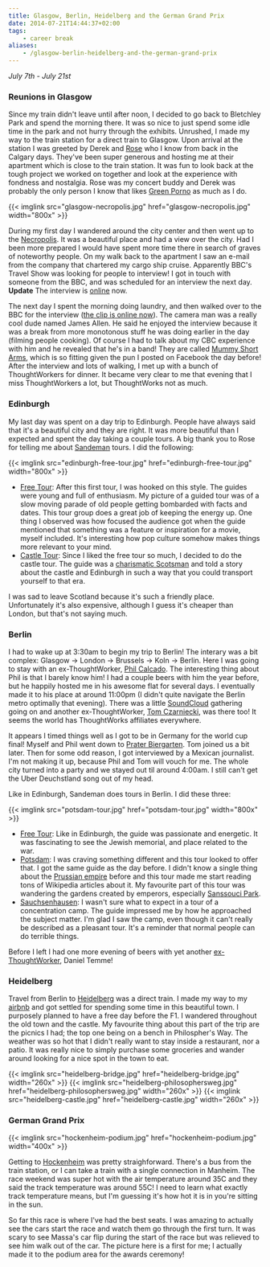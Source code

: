 ```yaml
---
title: Glasgow, Berlin, Heidelberg and the German Grand Prix
date: 2014-07-21T14:44:37+02:00
tags:
    - career break
aliases:
    - /glasgow-berlin-heidelberg-and-the-german-grand-prix
---
```

*July 7th - July 21st*

### Reunions in Glasgow

Since my train didn't leave until after noon, I decided to go back to Bletchley Park and spend the
morning there. It was so nice to just spend some idle time in the park and not hurry through the
exhibits. Unrushed, I made my way to the train station for a direct train to Glasgow.
Upon arrival at the station I was greeted by Derek and [Rose][rose-blog] who I know from back in the Calgary
days. They've been super generous and hosting me at their apartment which is close to the train station.
It was fun to look back at the tough project we worked on together and look at the experience with
fondness and nostalgia. Rose was my concert buddy and Derek was probably the only person I know
that likes [Green Porno][green-porno] as much as I do.

[rose-blog]: http://adidav9.blogspot.cz/
[green-porno]: http://www.sundance.tv/series/greenporno

{{< imglink src="glasgow-necropolis.jpg" href="glasgow-necropolis.jpg" width="800x" >}}

During my first
day I wandered around the city center and then went up to the [Necropolis][necropolis]. It was
a beautiful place and had a view over the city. Had I been more prepared I would have spent more time
there in search of graves of noteworthy people. On my walk back to the apartment I saw an e-mail from
the company that chartered my cargo ship cruise. Apparently BBC's Travel Show was looking for people
to interview! I got in touch with someone from the BBC, and was scheduled for an interview the next
day. **Update** The interview is [online][interview] now.

[interview]: http://www.bbc.com/travel/feature/20140908-taking-cruises-by-way-of-cargo-ship
[necropolis]: http://www.glasgownecropolis.org/

The next day I spent the morning doing laundry, and then walked over to the BBC for the interview ([the clip is online now][bbc-clip]).
The camera man was a really cool dude named James Allen. He said he enjoyed the interview
because it was a break from more monotonous stuff he was doing earlier in the day (filming people cooking). Of course
I had to talk about my CBC experience with him and he revealed that he's in a band! They are called
[Mummy Short Arms][mummy-short-arms], which is so fitting given the pun I posted on Facebook the day before! After the
interview and lots of walking, I met up with a bunch of ThoughtWorkers for dinner. It became very
clear to me that evening that I miss ThoughtWorkers a lot, but ThoughtWorks not as much.

[bbc-clip]: http://www.bbc.co.uk/programmes/p0232gkn
[mummy-short-arms]: https://www.youtube.com/watch?v=cJIndPO4OqE

### Edinburgh

My last day was spent on a day trip to Edinburgh. People have always said that it's a beautiful city and
they are right. It was more beautiful than I expected and spent the day taking a couple tours. A big
thank you to Rose for telling me about [Sandeman](http://www.neweuropetours.eu/) tours. I did the following:

{{< imglink src="edinburgh-free-tour.jpg" href="edinburgh-free-tour.jpg" width="800x" >}}

* [Free Tour][edinburgh-free-tour]: After this first tour, I was hooked on this style. The guides were young and
  full of enthusiasm. My picture of a guided tour was of a slow moving parade of old people getting bombarded
  with facts and dates. This tour group does a great job of keeping the energy up. One thing I observed was how focused
  the audience got when the guide mentioned that something was a feature or inspiration for a movie, myself included.
  It's interesting how pop culture somehow makes things more relevant to your mind.
* [Castle Tour][edinburgh-castle-tour]: Since I liked the free tour so much, I decided to do the castle tour. The guide
  was a [charismatic Scotsman][castle-tour-guide] and told a story about the castle and Edinburgh in such a way that you could transport
  yourself to that era.

[sandeman]: http://www.neweuropetours.eu/
[edinburgh-free-tour]: http://www.newedinburghtours.com/daily-tours/new-edinburgh-free-tour.html
[edinburgh-castle-tour]: http://www.newedinburghtours.com/daily-tours/castle-tour-edinburgh.html
[castle-tour-guide]: http://www.newedinburghtours.com/our-guides/billy.html

I was sad to leave Scotland because it's such a friendly place. Unfortunately it's also expensive,
although I guess it's cheaper than London, but that's not saying much.

### Berlin

I had to wake up at 3:30am to begin my trip to Berlin! The interary was a bit complex: Glasgow -> London -> Brussels
-> Koln -> Berlin. Here I was going to stay with an ex-ThoughtWorker, [Phil Calcado][phil-twitter]. The interesting
thing about Phil is that I barely know him! I had a couple beers with him
the year before, but he happily hosted me in his awesome flat for several days. I eventually made it to
his place at around 11:00pm (I didn't quite navigate the Berlin metro optimally that evening). There
was a little [SoundCloud][soundcloud] gathering going on and another ex-ThoughtWorker, [Tom Czarniecki][tom-twitter], was
there too! It seems the world has ThoughtWorks affiliates everywhere.

[phil-twitter]: https://twitter.com/pcalcado
[tom-twitter]: https://twitter.com/tomczarniecki
[soundcloud]: https://soundcloud.com/

It appears I timed things well as I got to be in Germany for the world cup final! Myself and Phil went
down to [Prater Biergarten][prater]. Tom joined us a bit later. Then for some odd reason, I got interviewed by
a Mexican journalist. I'm not making it up, because Phil and Tom will vouch for me. The whole city turned
into a party and we stayed out til around 4:00am. I still can't get the Uber Deuchstland song out of my head.

[prater]: http://www.pratergarten.de/d/

Like in Edinburgh, Sandeman does tours in Berlin. I did these three:

{{< imglink src="potsdam-tour.jpg" href="potsdam-tour.jpg" width="800x" >}}

* [Free Tour][berlin-free-tour]: Like in Edinburgh, the guide was passionate and energetic. It was fascinating to
  see the Jewish memorial, and place related to the war.
* [Potsdam][berlin-potsdam-tour]: I was craving something different and this tour looked to offer that. I got the same
  guide as the day before. I didn't know a single thing about the [Prussian empire][prussia] before and this tour made me start
  reading tons of Wikipedia articles about it. My favourite part of this tour was wandering the gardens created by
  emperors, especially [Sanssouci Park][sanssouci-park].
* [Sauchsenhausen][berlin-sauchsenhausen-tour]: I wasn't sure what to expect in a tour of a concentration camp. The
  guide impressed me by how he approached the subject matter. I'm glad I saw the camp, even
  though it can't really be described as a pleasant tour. It's a reminder that normal people can do terrible things.

[prussia]: https://en.wikipedia.org/wiki/Prussia
[berlin-free-tour]: http://www.newberlintours.com/daily-tours/free-tour.html
[berlin-potsdam-tour]: http://www.newberlintours.com/daily-tours/potsdam-city-of-emperors.html
[berlin-sauchsenhausen-tour]: http://www.newberlintours.com/daily-tours/sachsenhausen-memorial.html
[sanssouci-park]: https://en.wikipedia.org/wiki/Sanssouci_Park

Before I left I had one more evening of beers with yet another [ex-ThoughtWorker][daniel-temme-twitter], Daniel Temme!

[daniel-temme-twitter]: https://twitter.com/dtemme

### Heidelberg

Travel from Berlin to [Heidelberg][heidelberg] was a direct train. I made my way to my [airbnb][heidelberg-airbnb]
and got settled for spending some time in this beautiful town. I purposely planned to have a free day before the F1. I wandered throughout
the old town and the castle. My favourite thing about this part of the trip are the picnics I had; the top one being
on a bench in Philospher's Way. The weather was so hot that I didn't really want to stay inside a restaurant, nor a
patio. It was really nice to simply purchase some groceries and wander around looking for a nice spot in the town to
eat.

{{< imglink src="heidelberg-bridge.jpg" href="heidelberg-bridge.jpg" width="260x" >}}
{{< imglink src="heidelberg-philosophersweg.jpg" href="heidelberg-philosophersweg.jpg" width="260x"  >}}
{{< imglink src="heidelberg-castle.jpg" href="heidelberg-castle.jpg" width="260x" >}}

[heidelberg]: https://en.wikipedia.org/wiki/Heidelberg
[heidelberg-airbnb]: https://www.airbnb.com/rooms/2337045

### German Grand Prix

{{< imglink src="hockenheim-podium.jpg" href="hockenheim-podium.jpg" width="400x" >}}

Getting to [Hockenheim][hockenheim] was pretty straighforward. There's a bus from the train station, or I can take a
train with a single connection in Manheim. The race weekend was super hot with the air temperature around
35C and they said the track temperature was around 55C! I need to learn what exactly track temperature
means, but I'm guessing it's how hot it is in you're sitting in the sun.

So far this race is where I've had the best seats. I was amazing to actually see the cars start the race
and watch them go through the first turn. It was scary to see Massa's car flip during the start of the race but
was relieved to see him walk out of the car. The picture here is a first for me; I actually made it to the podium area for
the awards ceremony!

[hockenheim]: https://en.wikipedia.org/wiki/Hockenheim
